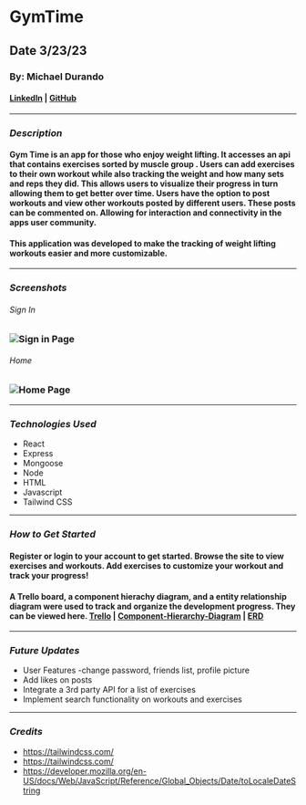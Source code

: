 # GymTime

## Date 3/23/23

### By: Michael Durando

#### [LinkedIn](https://www.linkedin.com/in/michael-durando-101050138/) | [GitHub](https://github.com/mjdurando82)

---

### **_Description_**

#### Gym Time is an app for those who enjoy weight lifting. It accesses an api that contains exercises sorted by muscle group . Users can add exercises to their own workout while also tracking the weight and how many sets and reps they did. This allows users to visualize their progress in turn allowing them to get better over time. Users have the option to post workouts and view other workouts posted by different users. These posts can be commented on. Allowing for interaction and connectivity in the apps user community.

#### This application was developed to make the tracking of weight lifting workouts easier and more customizable.

---

### **_Screenshots_**

###### Sign In

### ![Sign in Page](https://cdn.discordapp.com/attachments/1048643961968934924/1092466884366061568/Strength_Login.png)

###### Home

### ![Home Page](https://cdn.discordapp.com/attachments/1048643961968934924/1092466907149504534/Strength_Home.png)

---

### **_Technologies Used_**

- React
- Express
- Mongoose
- Node
- HTML
- Javascript
- Tailwind CSS

---

### **_How to Get Started_**

#### Register or login to your account to get started. Browse the site to view exercises and workouts. Add exercises to customize your workout and track your progress!

#### A Trello board, a component hierachy diagram, and a entity relationship diagram were used to track and organize the development progress. They can be viewed here. [Trello](https://trello.com/b/xFWezQPV/gym-time) | [Component-Hierarchy-Diagram](https://lucid.app/lucidchart/a2575bef-75f6-41fe-a6b2-7971713ede85/edit?beaconFlowId=B98CA4E604E9CD8C&invitationId=inv_b502ebb7-5a67-4e8f-895a-31aa922974b2&page=0_0#) | [ERD](https://lucid.app/lucidchart/c49c0674-5528-4a30-a6d8-f9cc0775f349/edit?beaconFlowId=C0DC9B4CBD24064D&invitationId=inv_ac9e32bb-2890-4093-8eea-2c96c7a98411&page=0_0#)

---

### **_Future Updates_**

- User Features -change password, friends list, profile picture
- Add likes on posts
- Integrate a 3rd party API for a list of exercises
- Implement search functionality on workouts and exercises

---

### **_Credits_**

- https://tailwindcss.com/
- https://tailwindcss.com/
- https://developer.mozilla.org/en-US/docs/Web/JavaScript/Reference/Global_Objects/Date/toLocaleDateString

```

```
